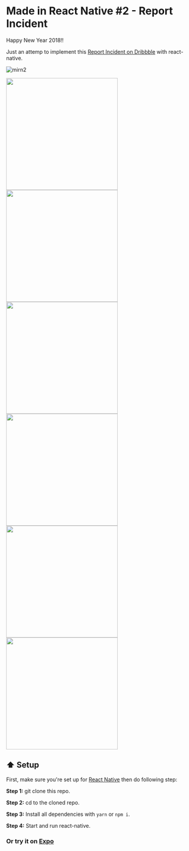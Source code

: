 # Made in React Native #2 - Report Incident

Happy New Year 2018!!

Just an attemp to implement this [Report Incident on Dribbble](https://dribbble.com/shots/3506590-An-incident-in-front-of-you) with react-native.

![mirn2](https://user-images.githubusercontent.com/21040043/34705175-11898d7c-f531-11e7-8a87-2767bd332754.gif)


<img src="https://user-images.githubusercontent.com/21040043/34705228-93ba85d0-f531-11e7-9df9-8bf2ea548b9b.png" width="300"> <img src="https://user-images.githubusercontent.com/21040043/34705329-543d798e-f532-11e7-834f-e51da13e1f46.png" width="300"> <img src="https://user-images.githubusercontent.com/21040043/34705371-89746bf8-f532-11e7-8026-05b012a57596.png" width="300"> <img src="https://user-images.githubusercontent.com/21040043/34705392-c0cc4fbc-f532-11e7-86f4-40c3cf44f954.png" width="300"> <img src="https://user-images.githubusercontent.com/21040043/34705398-d4f2cc46-f532-11e7-99db-b1a53d5f26a5.png" width="300"> <img src="https://user-images.githubusercontent.com/21040043/34705436-0d04d70a-f533-11e7-82c8-4493a21b26d1.png" width="300"> 


## :arrow_up: Setup

First, make sure you're set up for [React Native](https://facebook.github.io/react-native/docs/getting-started.html#content) then do following step:

**Step 1:** git clone this repo.

**Step 2:** cd to the cloned repo.

**Step 3:** Install all dependencies with `yarn` or `npm i`.

**Step 4:** Start and run react-native.

### Or try it on [Expo](https://expo.io/@neruto/made-in-react-native-2)
